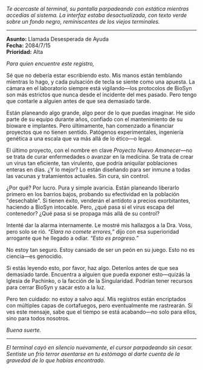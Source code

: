 _Te acercaste al terminal, su pantalla parpadeando con estática mientras accedías al sistema. La interfaz estaba desactualizada, con texto verde sobre un fondo negro, reminiscentes de los viejos terminales._

---

**Asunto:** Llamada Desesperada de Ayuda  
**Fecha:** 2084/7/15  
**Prioridad:** Alta

_Para quien encuentre este registro,_

Sé que no debería estar escribiendo esto. Mis manos están temblando mientras lo hago, y cada pulsación de tecla se siente como una apuesta. La cámara en el laboratorio siempre está vigilando—los protocolos de BioSyn son más estrictos que nunca desde el incidente del mes pasado. Pero tengo que contarle a alguien antes de que sea demasiado tarde.

Están planeando algo grande, algo peor de lo que puedas imaginar. He sido parte de su equipo durante años, confiado con el mantenimiento de su bioware e implantes. Pero últimamente, han comenzado a financiar proyectos que no tienen sentido. Patógenos experimentales, ingeniería genética a una escala que va más allá de lo ético—o legal.

El último proyecto, con el nombre en clave _Proyecto Nuevo Amanecer_—no se trata de curar enfermedades o avanzar en la medicina. Se trata de crear un virus tan eficiente, tan virulento, que podría aniquilar poblaciones enteras en días. ¿Y lo mejor? Lo están diseñando para ser inmune a todas las vacunas y tratamientos actuales. Sin cura, sin control.

¿Por qué? Por lucro. Pura y simple avaricia. Están planeando liberarlo primero en los barrios bajos, probando su efectividad en la población "desechable". Si tienen éxito, venderán el antídoto a precios exorbitantes, haciendo a BioSyn intocable. Pero, ¿qué pasa si el virus escapa del contenedor? ¿Qué pasa si se propaga más allá de su control?

Intenté dar la alarma internamente. Le mostré mis hallazgos a la Dra. Voss, pero solo se rió. _“Elara no comete errores,”_ dijo con esa superioridad arrogante que he llegado a odiar. _“Esto es progreso.”_

No estoy tan seguro. Estoy cansado de ser un peón en su juego. Esto no es ciencia—es genocidio.

Si estás leyendo esto, por favor, haz algo. Detenlos antes de que sea demasiado tarde. Encuentra a alguien que pueda exponer esto—quizás la Iglesia de Pachinko, o la facción de la Singularidad. Podrían tener recursos para cerrar BioSyn y sacar esto a la luz.

Pero ten cuidado: no estoy a salvo aquí. Mis registros están encriptados con múltiples capas de cortafuegos, pero eventualmente me rastrearán. Si ves este mensaje, sabe que el tiempo se está acabando—no solo para ellos, sino para todos nosotros.

_Buena suerte._

---

_El terminal cayó en silencio nuevamente, el cursor parpadeando sin cesar. Sentiste un frío terror asentarse en tu estómago al darte cuenta de la gravedad de lo que habías encontrado._
